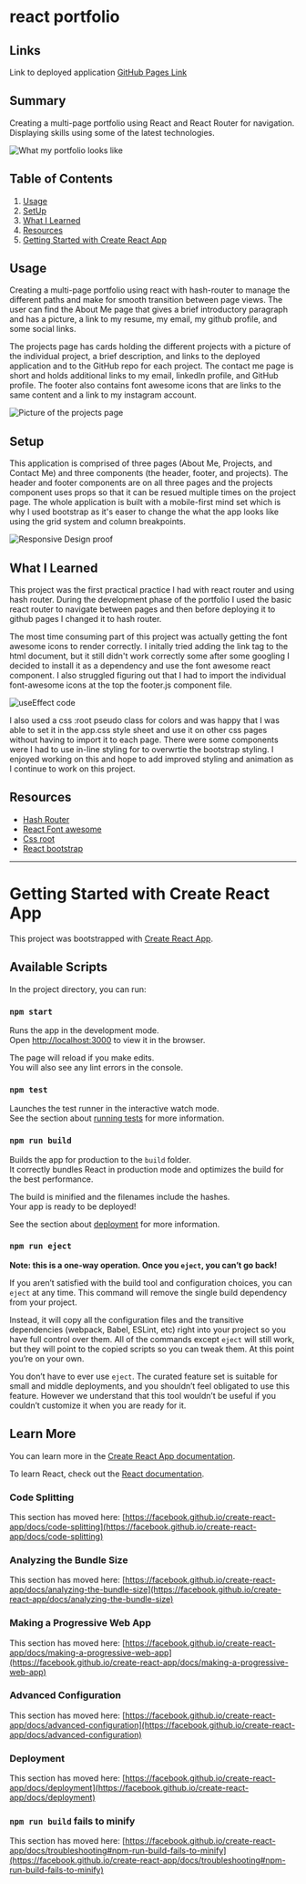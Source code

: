 # react portfolio

## Links
Link to deployed application [GitHub Pages Link](https://clairephillips51.github.io/react-portfolio/#/)

## Summary
 Creating a multi-page portfolio using React and React Router for navigation. Displaying skills using some of the latest technologies. 

![What my portfolio looks like](pictures/about-me.png)

## Table of Contents
1. [Usage](#usage)
2. [SetUp](#setup)
3. [What I Learned](#what-i-learned)
4. [Resources](#resources)
5. [Getting Started with Create React App](#getting-started-with-create-react-app)

## Usage
Creating a multi-page portfolio using react with hash-router to manage the different paths and make for smooth transition between page views. The user can find the About Me page that gives a brief introductory paragraph and has a picture, a link to my resume, my email, my github profile, and some social links.  

The projects page has cards holding the different projects with a picture of the individual project, a brief description, and links to the deployed application and to the GitHub repo for each project. The contact me page is short and holds additional links to my email, linkedIn profile, and GitHub profile. The footer also contains font awesome icons that are links to the same content and a link to my instagram account. 

![Picture of the projects page](pictures/projects.png)

## Setup
This application is comprised of three pages (About Me, Projects, and Contact Me) and three components (the header, footer, and projects). The header and footer components are on all three pages and the projects component uses props so that it can be resued multiple times on the project page. The whole application is built with a mobile-first mind set which is why I used bootstrap as it's easer to change the what the app looks like using the grid system and column breakpoints.  

![Responsive Design proof](pictures/i-phone-view.png)

## What I Learned
This project was the first practical practice I had with react router and using hash router. During the development phase of the portfolio I used the basic react router to navigate between pages and then before deploying it to github pages I changed it to hash router. 

The most time consuming part of this project was actually getting the font awesome icons to render correctly. I initally tried adding the link tag to the html document, but it still didn't work correctly some after some googling I decided to install it as a dependency and use the font awesome react component. I also struggled figuring out that I had to import the individual font-awesome icons at the top the footer.js component file. 

![useEffect code](pictures/font-awesome.png)

I also used a css :root pseudo class for colors and was happy that I was able to set it in the app.css style sheet and use it on other css pages without having to import it to each page. There were some components were I had to use in-line styling for to overwrtie the bootstrap styling. I enjoyed working on this and hope to add improved styling and animation as I continue to work on this project. 

## Resources
* [Hash Router](https://reactrouter.com/web/api/HashRouter)
* [React Font awesome](https://fontawesome.com/v5.15/how-to-use/on-the-web/using-with/react)
* [Css root](https://developer.mozilla.org/en-US/docs/Web/CSS/:root)
* [React bootstrap](https://react-bootstrap.github.io/getting-started/introduction) 

<hr>

# Getting Started with Create React App

This project was bootstrapped with [Create React App](https://github.com/facebook/create-react-app).

## Available Scripts

In the project directory, you can run:

### `npm start`

Runs the app in the development mode.\
Open [http://localhost:3000](http://localhost:3000) to view it in the browser.

The page will reload if you make edits.\
You will also see any lint errors in the console.

### `npm test`

Launches the test runner in the interactive watch mode.\
See the section about [running tests](https://facebook.github.io/create-react-app/docs/running-tests) for more information.

### `npm run build`

Builds the app for production to the `build` folder.\
It correctly bundles React in production mode and optimizes the build for the best performance.

The build is minified and the filenames include the hashes.\
Your app is ready to be deployed!

See the section about [deployment](https://facebook.github.io/create-react-app/docs/deployment) for more information.

### `npm run eject`

**Note: this is a one-way operation. Once you `eject`, you can’t go back!**

If you aren’t satisfied with the build tool and configuration choices, you can `eject` at any time. This command will remove the single build dependency from your project.

Instead, it will copy all the configuration files and the transitive dependencies (webpack, Babel, ESLint, etc) right into your project so you have full control over them. All of the commands except `eject` will still work, but they will point to the copied scripts so you can tweak them. At this point you’re on your own.

You don’t have to ever use `eject`. The curated feature set is suitable for small and middle deployments, and you shouldn’t feel obligated to use this feature. However we understand that this tool wouldn’t be useful if you couldn’t customize it when you are ready for it.

## Learn More

You can learn more in the [Create React App documentation](https://facebook.github.io/create-react-app/docs/getting-started).

To learn React, check out the [React documentation](https://reactjs.org/).

### Code Splitting

This section has moved here: [https://facebook.github.io/create-react-app/docs/code-splitting](https://facebook.github.io/create-react-app/docs/code-splitting)

### Analyzing the Bundle Size

This section has moved here: [https://facebook.github.io/create-react-app/docs/analyzing-the-bundle-size](https://facebook.github.io/create-react-app/docs/analyzing-the-bundle-size)

### Making a Progressive Web App

This section has moved here: [https://facebook.github.io/create-react-app/docs/making-a-progressive-web-app](https://facebook.github.io/create-react-app/docs/making-a-progressive-web-app)

### Advanced Configuration

This section has moved here: [https://facebook.github.io/create-react-app/docs/advanced-configuration](https://facebook.github.io/create-react-app/docs/advanced-configuration)

### Deployment

This section has moved here: [https://facebook.github.io/create-react-app/docs/deployment](https://facebook.github.io/create-react-app/docs/deployment)

### `npm run build` fails to minify

This section has moved here: [https://facebook.github.io/create-react-app/docs/troubleshooting#npm-run-build-fails-to-minify](https://facebook.github.io/create-react-app/docs/troubleshooting#npm-run-build-fails-to-minify)
